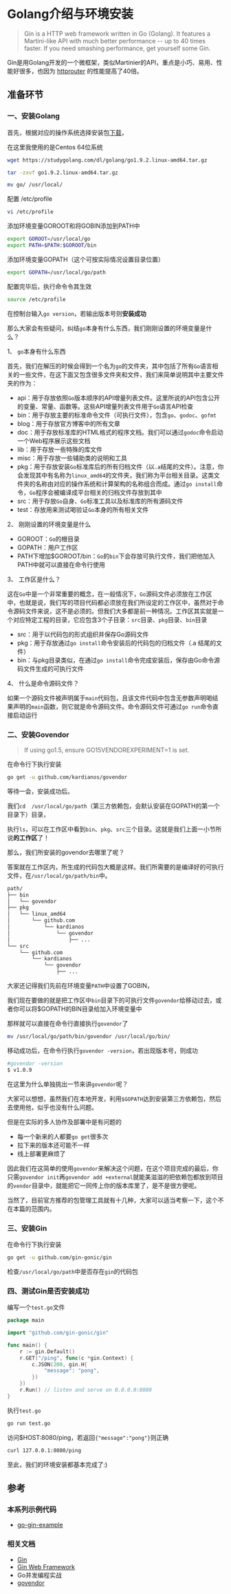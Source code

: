 # Golang介绍与环境安装

> Gin is a HTTP web framework written in Go (Golang). It features a Martini-like API with much better performance -- up to 40 times faster. If you need smashing performance, get yourself some Gin.

Gin是用Golang开发的一个微框架，类似Martinier的API，重点是小巧、易用、性能好很多，也因为 [httprouter](https://github.com/julienschmidt/httprouter) 的性能提高了40倍。

## 准备环节

### 一、安装Golang

首先，根据对应的操作系统选择安装包[下载](https://studygolang.com/dl)，

在这里我使用的是Centos 64位系统

``` sh
wget https://studygolang.com/dl/golang/go1.9.2.linux-amd64.tar.gz

tar -zxvf go1.9.2.linux-amd64.tar.gz

mv go/ /usr/local/
```

配置 /etc/profile

``` sh
vi /etc/profile
```
添加环境变量GOROOT和将GOBIN添加到PATH中

``` sh
export GOROOT=/usr/local/go
export PATH=$PATH:$GOROOT/bin
```
添加环境变量GOPATH（这个可按实际情况设置目录位置）
``` sh
export GOPATH=/usr/local/go/path
```
配置完毕后，执行命令令其生效
``` sh
source /etc/profile
```

在控制台输入`go version`，若输出版本号则**安装成功**

那么大家会有些疑问，纠结`go`本身有什么东西，我们刚刚设置的环境变量是什么？

1、 `go`本身有什么东西

首先，我们在解压的时候会得到一个名为`go`的文件夹，其中包括了所有`Go`语言相关的一些文件，在这下面又包含很多文件夹和文件，我们来简单说明其中主要文件夹的作为：

- api：用于存放依照`Go`版本顺序的API增量列表文件。这里所说的API包含公开的变量、常量、函数等。这些API增量列表文件用于`Go`语言API检查
- bin：用于存放主要的标准命令文件（可执行文件），包含`go`、`godoc`、`gofmt`
- blog：用于存放官方博客中的所有文章
- doc：用于存放标准库的HTML格式的程序文档。我们可以通过`godoc`命令启动一个Web程序展示这些文档
- lib：用于存放一些特殊的库文件
- misc：用于存放一些辅助类的说明和工具
- pkg：用于存放安装`Go`标准库后的所有归档文件（以`.a`结尾的文件）。注意，你会发现其中有名称为`linux_amd64`的文件夹，我们称为平台相关目录。这类文件夹的名称由对应的操作系统和计算架构的名称组合而成。通过`go install`命令，`Go`程序会被编译成平台相关的归档文件存放到其中
- src：用于存放`Go`自身、`Go`标准工具以及标准库的所有源码文件
- test：存放用来测试喝验证`Go`本身的所有相关文件

2、 刚刚设置的环境变量是什么
- GOROOT：`Go`的根目录
- GOPATH：用户工作区
- PATH下增加$GOROOT/bin：`Go`的`bin`下会存放可执行文件，我们把他加入PATH中就可以直接在命令行使用

3、 工作区是什么？

这在`Go`中是一个非常重要的概念，在一般情况下，`Go`源码文件必须放在工作区中，也就是说，我们写的项目代码都必须放在我们所设定的工作区中，虽然对于命令源码文件来说，这不是必须的。但我们大多都是前一种情况。工作区其实就是一个对应特定工程的目录，它应包含3个子目录：`src`目录、`pkg`目录、`bin`目录

- src：用于以代码包的形式组织并保存Go源码文件
- pkg：用于存放通过`go install`命令安装后的代码包的归档文件（.a 结尾的文件）
- bin：与pkg目录类似，在通过`go install`命令完成安装后，保存由Go命令源码文件生成的可执行文件

4、 什么是命令源码文件？

如果一个源码文件被声明属于`main`代码包，且该文件代码中包含无参数声明喝结果声明的`main`函数，则它就是命令源码文件。命令源码文件可通过`go run`命令直接启动运行

### 二、安装Govendor
> If using go1.5, ensure GO15VENDOREXPERIMENT=1 is set.

在命令行下执行安装
``` sh
go get -u github.com/kardianos/govendor
```
等待一会，安装成功后。

我们`cd  /usr/local/go/path`（第三方依赖包，会默认安装在GOPATH的第一个目录下）目录，

执行`ls`，可以在工作区中看到`bin`、`pkg`、`src`三个目录。这就是我们上面一小节所说**的工作区**了！

那么，我们所安装的govendor去哪里了呢？


答案就在工作区内，所生成的代码包大概是这样。我们所需要的是编译好的可执行文件，在`/usr/local/go/path/bin`中。
``` sh
path/
├── bin
│   └── govendor
├── pkg
│   └── linux_amd64
│       └── github.com
│           └── kardianos
│               └── govendor
│                   ├── ...
└── src
    └── github.com
        └── kardianos
            └── govendor
                ├── ...
```

大家还记得我们先前在环境变量`PATH`中设置了GOBIN，

我们现在要做的就是把工作区中`bin`目录下的可执行文件`govendor`给移动过去，或者你可以将$GOPATH的BIN目录给加入环境变量中

那样就可以直接在命令行直接执行`govendor`了

``` sh
mv /usr/local/go/path/bin/govendor /usr/local/go/bin/
```

移动成功后，在命令行执行`govendor -version`，若出现版本号，则成功

``` sh
#govendor -version
$ v1.0.9
```

在这里为什么单独挑出一节来讲`govendor`呢？

大家可以想想，虽然我们在本地开发，利用`$GOPATH`达到安装第三方依赖包，然后去使用他，似乎也没有什么问题。

但是在实际的多人协作及部署中是有问题的
- 每一个新来的人都要`go get`很多次
- 拉下来的版本还可能不一样
- 线上部署更麻烦了

因此我们在这简单的使用`govendor`来解决这个问题，在这个项目完成的最后，你只需`govendor init`再`govendor add +external`就能美滋滋的把依赖包都放到项目的`vendor`目录中，就能把它一同传上你的版本库里了，是不是很方便呢。

当然了，目前官方推荐的包管理工具就有十几种，大家可以适当考察一下，这个不在本篇的范围内。

### 三、安装Gin
在命令行下执行安装
``` sh
go get -u github.com/gin-gonic/gin
```

检查`/usr/local/go/path`中是否存在`gin`的代码包

### 四、测试Gin是否安装成功
编写一个`test.go`文件

``` go
package main

import "github.com/gin-gonic/gin"

func main() {
	r := gin.Default()
	r.GET("/ping", func(c *gin.Context) {
		c.JSON(200, gin.H{
			"message": "pong",
		})
	})
	r.Run() // listen and serve on 0.0.0.0:8080
}
```

执行`test.go`
``` sh
go run test.go
```

访问$HOST:8080/ping，若返回`{"message":"pong"}`则正确
``` sh
curl 127.0.0.1:8080/ping
```

至此，我们的环境安装都基本完成了:)

## 参考
### 本系列示例代码
- [go-gin-example](https://github.com/EDDYCJY/go-gin-example)

### 相关文档
- [Gin](https://github.com/gin-gonic/gin)
- [Gin Web Framework](https://gin-gonic.github.io/gin/)
- Go并发编程实战
- [govendor](https://github.com/kardianos/govendor)



